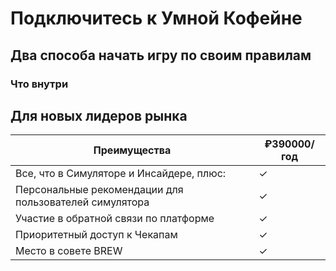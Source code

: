 # Подключитесь к Умной Кофейне

## Два способа начать игру по своим правилам

<MembershipCards />

### Что внутри

<TariffFeatures />

## Для новых лидеров рынка

| Преимущества                                           | ₽390000/год |
| ------------------------------------------------------ | ----------- |
| Все, что в Симуляторе и Инсайдере, плюс:               | ✓           |
| Персональные рекомендации для пользователей симулятора | ✓           |
| Участие в обратной связи по платформе                  | ✓           |
| Приоритетный доступ к Чекапам                          | ✓           |
| Место в совете BREW                                    | ✓           |

